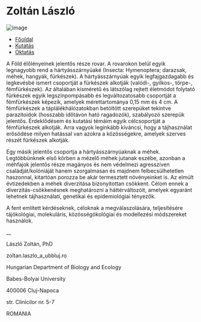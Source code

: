 # **Zoltán László**

![image](https://github.com/user-attachments/assets/d93cb8c1-f9d6-442e-a348-a32cb7ba67a6)

<!-- Inside the <nav> -->
<ul>
  <li>
    <a href="/about.html">
      Főoldal
    </a>
  </li>
  <li>
    <a href="/research.html">
      Kutatás
    </a>
  </li>
  <li>
    <a href="/teaching.html">
      Oktatás
    </a>
  </li>
</ul>

A Föld élőlényeinek jelentős része rovar. A rovarokon belül egyik legnagyobb rend a hártyásszárnyúaké (Insecta: Hymenoptera; darazsak, méhek, hangyák, fürkészek). A hártyásszárnyúak egyik legfajgazdagabb és legkevésbé ismert csoportját a fürkészek alkotják (valódi-, gyilkos-, törpe-, fémfürkészek). Az általában kisméretű és látszólag rejtett életmódot folytató fürkészek egyik legszínpompásabb és legváltozatosabb csoportját a fémfürkészek képezik, amelyek mérettartománya 0,15 mm és 4 cm. A fémfürkészek a táplálékhálózatokban betöltött szerepüket tekintve parazitoidok (hosszabb időtávon ható ragadozók), szabályozó szerepük jelentős. Érdeklődésem és kutatási témáim egyik célcsoportját a fémfürkészek alkotják. Arra vagyok leginkább kíváncsi, hogy a tájhasználat erősödése milyen hatással van azokra a közösségekre, amelyek szerves részét fürkészek alkotják.

Egy másik jelentős csoportja a hártyásszárnyúaknak a méhek. Legtöbbünknek első körben a mézelő méhek jutanak eszébe, azonban a méhfajok jelentős része magányos és nem védelmezi agresszíven családját/kolóniáját hanem szorgalmasan és majdnem felbecsülhetetlen haszonnal, kitartóan porozza be akár termesztett növényeinket is. Az elmúlt évtizedekben a méhek diverzitása bizonyítottan csökkent. Célom ennek a diverzitás-csökkenésnek meghatározni a háttérváltozóit, amelyek egyaránt lehetnek tájhasználati, genetikai és epidemiológiai tényezők.

A fent említett kérdéseknek, céloknak a megválaszolására, teljesítésére tájökológiai, molekuláris, közösségökológiai és modellezési módszereket használok.

__

László Zoltán, PhD

zoltan.laszlo_a_ubbluj.ro

Hungarian Department of Biology and Ecology

Babes-Bolyai University

400006 Cluj-Napoca

str. Clinicilor nr. 5-7

ROMANIA
